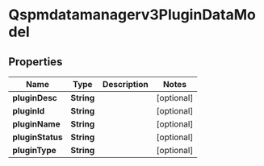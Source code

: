

# Qspmdatamanagerv3PluginDataModel


## Properties

| Name | Type | Description | Notes |
|------------ | ------------- | ------------- | -------------|
|**pluginDesc** | **String** |  |  [optional] |
|**pluginId** | **String** |  |  [optional] |
|**pluginName** | **String** |  |  [optional] |
|**pluginStatus** | **String** |  |  [optional] |
|**pluginType** | **String** |  |  [optional] |



